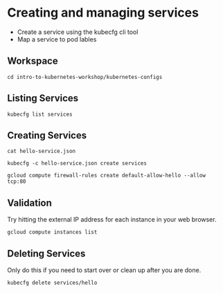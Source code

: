 # Creating and managing services

* Create a service using the kubecfg cli tool
* Map a service to pod lables

## Workspace

```
cd intro-to-kubernetes-workshop/kubernetes-configs
```

## Listing Services

```
kubecfg list services
```

## Creating Services

```
cat hello-service.json
```

```
kubecfg -c hello-service.json create services
```

```
gcloud compute firewall-rules create default-allow-hello --allow tcp:80
```

## Validation

Try hitting the external IP address for each instance in your web browser.

```
gcloud compute instances list
```

## Deleting Services

Only do this if you need to start over or clean up after you are done.

```
kubecfg delete services/hello
```
